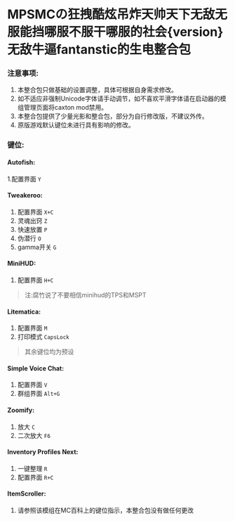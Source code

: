 # MPSMCの狂拽酷炫吊炸天帅天下无敌无服能挡哪服不服干哪服的社会{version}无敌牛逼fantanstic的生电整合包

### 注意事项:

1. 本整合包只做基础的设置调整，具体可根据自身需求修改。
2. 如不适应非强制Unicode字体请手动调节，如不喜欢平滑字体请在启动器的模组管理页面将caxton mod禁用。
3. 本整合包提供了少量光影和整合包，部分为自行修改版，不建议外传。
4. 原版游戏默认键位未进行具有影响的修改。

### 键位:

#### Autofish:
1.配置界面 `Y`

#### Tweakeroo:
1. 配置界面 `X+C`
2. 灵魂出窍 `Z`
3. 快速放置 `P`
4. 伪潜行 `O`
5. gamma开关 `G`

#### MiniHUD:
1. 配置界面 `H+C`
> 注:腐竹说了不要相信minihud的TPS和MSPT

#### Litematica:
1. 配置界面 `M`
2. 打印模式 `CapsLock`
> 其余键位均为预设

#### Simple Voice Chat:
1. 配置界面 `V`
2. 群组界面 `Alt+G`

#### Zoomify:
1. 放大 `C`
2. 二次放大 `F6`

#### Inventory Profiles Next:
1. 一键整理 `R`
2. 配置界面 `R+C`

#### ItemScroller:
1. 请参照该模组在MC百科上的键位指示，本整合包没有做任何更改
